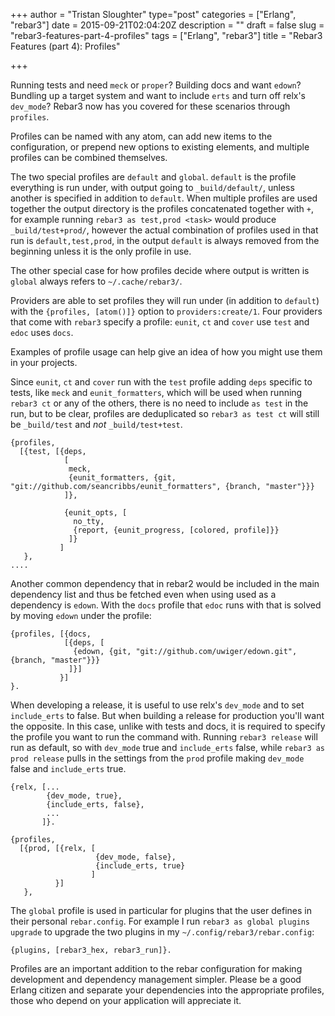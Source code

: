 +++
author = "Tristan Sloughter"
type="post"
categories = ["Erlang", "rebar3"]
date = 2015-09-21T02:04:20Z
description = ""
draft = false
slug = "rebar3-features-part-4-profiles"
tags = ["Erlang", "rebar3"]
title = "Rebar3 Features (part 4): Profiles"

+++

Running tests and need `meck` or `proper`? Building docs and want `edown`? Bundling up a target system and want to include `erts` and turn off relx's `dev_mode`? Rebar3 now has you covered for these scenarios through `profiles`. 

Profiles can be named with any atom, can add new items to the configuration, or prepend new options to existing elements, and multiple profiles can be combined themselves.

The two special profiles are `default` and `global`. `default` is the profile everything is run under, with output going to `_build/default/`, unless another is specified in addition to `default`. When multiple profiles are used together the output directory is the profiles concatenated together with `+`, for example running `rebar3 as test,prod <task>` would produce `_build/test+prod/`, however the actual combination of profiles used in that run is `default,test,prod`, in the output `default` is always removed from the beginning unless it is the only profile in use.

The other special case for how profiles decide where output is written is `global` always refers to `~/.cache/rebar3/`. 

Providers are able to set profiles they will run under (in addition to `default`) with the `{profiles, [atom()]}` option to `providers:create/1`. Four providers that come with `rebar3` specify a profile: `eunit`, `ct` and `cover` use `test` and `edoc` uses `docs`.

Examples of profile usage can help give an idea of how you might use them in your projects.

Since `eunit`, `ct` and `cover` run with the `test` profile adding `deps` specific to tests, like `meck` and `eunit_formatters`, which will be used when running `rebar3 ct` or any of the others, there is no need to include `as test` in the run, but to be clear, profiles are deduplicated so `rebar3 as test ct` will still be `_build/test` and *not* `_build/test+test`.

```
{profiles, 
  [{test, [{deps,
            [
             meck,
             {eunit_formatters, {git, "git://github.com/seancribbs/eunit_formatters", {branch, "master"}}}
            ]},

            {eunit_opts, [
              no_tty,
              {report, {eunit_progress, [colored, profile]}}
             ]}
           ]
   },
....
```
Another common dependency that in rebar2 would be included in the main dependency list and thus be fetched even when using used as a dependency is `edown`. With the `docs` profile that `edoc` runs with that is solved by moving `edown` under the profile:

```
{profiles, [{docs, 
            [{deps, [
              {edown, {git, "git://github.com/uwiger/edown.git", {branch, "master"}}}
             ]}]
           }]
}.
```

When developing a release, it is useful to use relx's `dev_mode` and to set `include_erts` to false. But when building a release for production you'll want the opposite. In this case, unlike with tests and docs, it is required to specify the profile you want to run the command with. Running `rebar3 release` will run as default, so with `dev_mode` true and `include_erts` false, while `rebar3 as prod release` pulls in the settings from the `prod` profile making `dev_mode` false and `include_erts` true.

```
{relx, [...
        {dev_mode, true},
        {include_erts, false},
        ...
       ]}.

{profiles, 
  [{prod, [{relx, [
                   {dev_mode, false},
                   {include_erts, true}
                  ]
          }]
   },
```

The `global` profile is used in particular for plugins that the user defines in their personal `rebar.config`. For example I run `rebar3 as global plugins upgrade` to upgrade the two plugins in my `~/.config/rebar3/rebar.config`:

```
{plugins, [rebar3_hex, rebar3_run]}.
```

Profiles are an important addition to the rebar configuration for making development and dependency management simpler. Please be a good Erlang citizen and separate your dependencies into the appropriate profiles, those who depend on your application will appreciate it.

